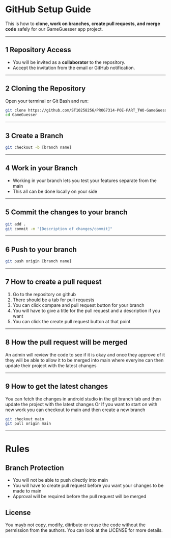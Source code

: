 # GitHub Setup Guide

This is how to **clone, work on branches, create pull requests, and merge code** safely for our GameGuesser app project.

---

## 1 Repository Access
- You will be invited as a **collaborator** to the repository.  
- Accept the invitation from the email or GitHub notification.  

---

##  2 Cloning the Repository
Open your terminal or Git Bash and run:

```bash
git clone https://github.com/ST10258256/PROG7314-POE-PART_TWO-GameGuesser.git
cd GameGuesser 
```

--- 

## 3 Create a Branch

```bash
git checkout -b [branch name]
```

---

## 4 Work in your Branch
- Working in your branch lets you test your features separate from the main
- This all can be done locally on your side

---

## 5 Commit the changes to your branch

```bash
git add .
git commit -m "[Description of changes/commit]"
```

---

## 6 Push to your branch

```bash
git push origin [branch name]
```

---

## 7 How to create a pull request 
1. Go to the repository on github
2. There should be a tab for pull requests
3. You can click compare and pull request button for your branch
4. You will have to give a title for the pull request and a description if you want
5. You can click the create pull request button at that point

---

## 8 How the pull request will be merged
An admin will review the code to see if it is okay and once they approve of it they will be able to allow it to be merged into main where everyine can then update their project with the latest changes

---
## 9 How to get the latest changes 
You can fetch the changes in android studio in the git branch tab and then update the project with the latest changes 
Or
If you want to start on with new work you can checkout to main and then create a new branch 
```bash
git checkout main
git pull origin main
```

---

# Rules 

## Branch Protection 
- You will not be able to push directly into main
- You will have to create pull request before you want your changes to be made to main
- Approval will be required before the pull request will be merged

## License
You mayb not copy, modify, ditribute or reuse the code without the permission from the authors. You can look at the LICENSE for more details.
